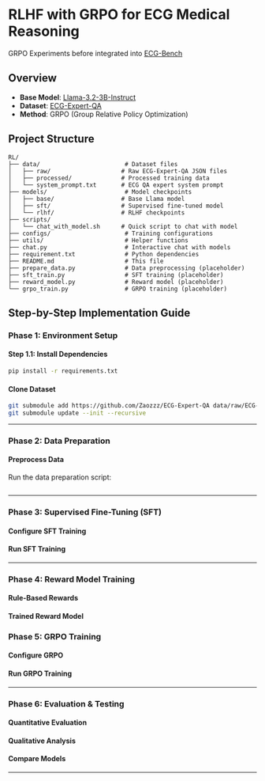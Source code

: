 # RLHF with GRPO for ECG Medical Reasoning

GRPO Experiments before integrated into [ECG-Bench](https://github.com/willxxy/ECG-Bench)

## Overview

- **Base Model**: [Llama-3.2-3B-Instruct](https://huggingface.co/meta-llama/Llama-3.2-3B-Instruct)
- **Dataset**: [ECG-Expert-QA](https://github.com/Zaozzz/ECG-Expert-QA)
- **Method**: GRPO (Group Relative Policy Optimization)

## Project Structure

```
RL/
├── data/                        # Dataset files
│   ├── raw/                    # Raw ECG-Expert-QA JSON files
│   ├── processed/              # Processed training data
│   └── system_prompt.txt       # ECG QA expert system prompt
├── models/                      # Model checkpoints
│   ├── base/                   # Base Llama model
│   ├── sft/                    # Supervised fine-tuned model
│   └── rlhf/                   # RLHF checkpoints
├── scripts/
│   └── chat_with_model.sh      # Quick script to chat with model
├── configs/                     # Training configurations
├── utils/                       # Helper functions
├── chat.py                      # Interactive chat with models
├── requirement.txt              # Python dependencies
├── README.md                    # This file
├── prepare_data.py              # Data preprocessing (placeholder)
├── sft_train.py                 # SFT training (placeholder)
├── reward_model.py              # Reward model (placeholder)
└── grpo_train.py                # GRPO training (placeholder)
```

## Step-by-Step Implementation Guide

### Phase 1: Environment Setup

#### Step 1.1: Install Dependencies
```bash
pip install -r requirements.txt
```

#### Clone Dataset
```bash
git submodule add https://github.com/Zaozzz/ECG-Expert-QA data/raw/ECG-Expert-QA
git submodule update --init --recursive
```

---

### Phase 2: Data Preparation

#### Preprocess Data
Run the data preparation script:
```bash

```

---

### Phase 3: Supervised Fine-Tuning (SFT)

#### Configure SFT Training

#### Run SFT Training


---

### Phase 4: Reward Model Training

#### Rule-Based Rewards

#### Trained Reward Model

### Phase 5: GRPO Training

#### Configure GRPO

#### Run GRPO Training


---

### Phase 6: Evaluation & Testing

#### Quantitative Evaluation

#### Qualitative Analysis

#### Compare Models

---